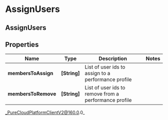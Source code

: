 # AssignUsers

## AssignUsers

## Properties

|Name | Type | Description | Notes|
|------------ | ------------- | ------------- | -------------|
| **membersToAssign** | **[String]** | List of user ids to assign to a performance profile | |
| **membersToRemove** | **[String]** | List of user ids to remove from a performance profile | |



_PureCloudPlatformClientV2@160.0.0_
